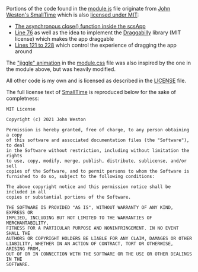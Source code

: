 Portions of the code found in the [module.js](module.js) file originate from [John Weston's SmallTime](https://github.com/unsoluble/smalltime) which is also [licensed under MIT](https://github.com/unsoluble/smalltime/blob/main/LICENSE):
 - [The asynchronous close() function inside the scsApp](https://github.com/arcanistzed/scs/blob/277783cbc04ab2ced66f231fc68c666d1ba6e42c/scripts/module.js#L32-L55)
 - [Line 76](https://github.com/arcanistzed/scs/blob/277783cbc04ab2ced66f231fc68c666d1ba6e42c/scripts/module.js#L76) as well as the idea to implement the [Draggabilly](https://draggabilly.desandro.com) library (MIT license) which makes the app draggable
 - [Lines 121 to 228](https://github.com/arcanistzed/scs/blob/277783cbc04ab2ced66f231fc68c666d1ba6e42c/scripts/module.js#L121-L228) which control the experience of dragging the app around

The ["jiggle" animation](https://github.com/arcanistzed/scs/blob/277783cbc04ab2ced66f231fc68c666d1ba6e42c/styles/module.css#L81-L91) in the [module.css](module.css) file was also inspired by the one in the module above, but was heavily modified.

All other code is my own and is licensed as described in the [LICENSE](LICENSE) file.

The full license text of [SmallTime](https://github.com/unsoluble/smalltime/blob/main/LICENSE) is reproduced below for the sake of completness:
```
MIT License

Copyright (c) 2021 John Weston

Permission is hereby granted, free of charge, to any person obtaining a copy
of this software and associated documentation files (the "Software"), to deal
in the Software without restriction, including without limitation the rights
to use, copy, modify, merge, publish, distribute, sublicense, and/or sell
copies of the Software, and to permit persons to whom the Software is
furnished to do so, subject to the following conditions:

The above copyright notice and this permission notice shall be included in all
copies or substantial portions of the Software.

THE SOFTWARE IS PROVIDED "AS IS", WITHOUT WARRANTY OF ANY KIND, EXPRESS OR
IMPLIED, INCLUDING BUT NOT LIMITED TO THE WARRANTIES OF MERCHANTABILITY,
FITNESS FOR A PARTICULAR PURPOSE AND NONINFRINGEMENT. IN NO EVENT SHALL THE
AUTHORS OR COPYRIGHT HOLDERS BE LIABLE FOR ANY CLAIM, DAMAGES OR OTHER
LIABILITY, WHETHER IN AN ACTION OF CONTRACT, TORT OR OTHERWISE, ARISING FROM,
OUT OF OR IN CONNECTION WITH THE SOFTWARE OR THE USE OR OTHER DEALINGS IN THE
SOFTWARE.
```
